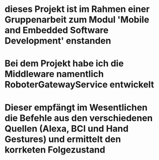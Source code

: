 # dieses Projekt ist im Rahmen einer Gruppenarbeit zum Modul 'Mobile and Embedded Software Development' enstanden
# Bei dem Projekt habe ich die Middleware namentlich RoboterGatewayService entwickelt
# Dieser empfängt im Wesentlichen die Befehle aus den verschiedenen Quellen (Alexa, BCI und Hand Gestures) und ermittelt den korrketen Folgezustand